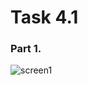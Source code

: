 # Task 4.1 
### Part 1.
![screen1](https://github.com/NikPryvalov/DevOps_online_Kharkiv_2022Q1Q2/blob/main/m3/task4.1/screen/screen1.png)
